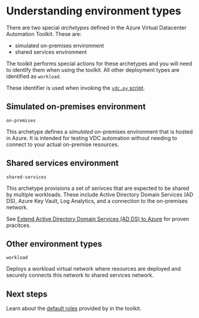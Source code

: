 # Understanding environment types

There are two special _archetypes_ defined in the Azure Virtual Datacenter Automation Toolkit.
These are:
- simulated on-premises environment
- shared services environment

The toolkit performs special actions for these archetypes and you will need to identify them when using the toolkit. All other deployment types are identified as `workload`.

These identifier is used when invoking the [`vdc.py` script](../reference/script-vdc.md).

## Simulated on-premises environment
`on-premises`

This archetype defines a _simulated_ on-premises environment that is hosted in Azure. It is intended for testing VDC automation without needing to connect to your actual on-premise resources.

## Shared services environment
`shared-services`

This archetype provisions a set of serivces that are expected to be shared by multiple workloads. These include Active Directory Domain Services (AD DS), Azure Key Vault, Log Analytics, and a connection to the on-premises network.

See [Extend Active Directory Domain Services (AD DS) to Azure](https://docs.microsoft.com/azure/architecture/reference-architectures/identity/adds-extend-domain) for proven pracitces.

## Other environment types
`workload`

Deploys a workload virtual network where resources are deployed and securely connects this network to shared services network.

## Next steps

Learn about the [default roles](roles.md) provided by in the toolkit.